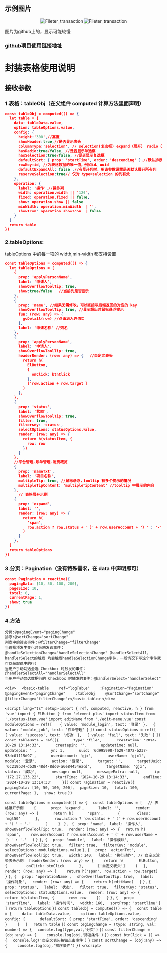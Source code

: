 ## 示例图片

<center class ='img'>

![Fileter_transaction](https://github.com/wojiushiwo199009/vue3-table/tree/main/src/assets/images/example.jpg)
![Fileter_transaction](https://github.com/wojiushiwo199009/vue3-table/tree/main/src/assets/images/example2.jpg)

</center>
图片为github上的，显示可能较慢

### [github项目使用链接地址](https://github.com/wojiushiwo199009/vue3-table/tree/main)

# 封装表格使用说明

## 接收参数

### 1.表格：tableObj（在父组件 computed 计算方法里面声明）

```json
const tableObj = computed(() => {
  let table = {
    data: tableData.value,
    option: tableOptions.value,
    config: {
      height:'300',//高度
      showHeader:true,//是否显示表头
      columnType:'selection', // selection(复选框) expand（展开） radio（单选框）
      hasRadio:true/false, //是否显示单选框
      hasSelection:true/false, //是否显示复选框
      defaultSort: { prop: 'startTime', order: 'descending' }.//默认排序
      rowKey:id, //为表格数据的唯一值，例如id、uuid
      defaultExpandAll: false ,//有展开列时，用该参数设置是否默认展开所有列
      reserveSelection:true// 仅对 type=selection 的列有效
    },
    operation: {
      label: '操作',//操作列
      width: operation.width || '120',
      fixed: operation.fixed || false,
      show: operation.show || false,
      minWidth: operation.minWidth || '',
      showIcon: operation.showIcon || false
    }
  }
  return table
})
```

### 2.tableOptions:

tableOptions 中的每一项的 width,min-width 都支持设置

```json
const tableOptions = computed(() => {
  let tableOptions = [
    {
      prop: 'applyPersonName',
      label: '申请人',
      showOverflowToolTip: true,
      show:true/false   //当前列是否显示
    },
    {
      prop: 'name', //如果无需修改，可以直接写后端返回的对应的 key
      showOverflowToolTip: true, //展示超出时鼠标悬浮提示
      fun: (row: any) => {
        goDetail(row) //点击进入详情页
      },
      label: '申请名称' //列名
    },
    {
      prop: 'applyPersonName',
      label: '申请人',
      showOverflowToolTip: true,
      headerRender: (row: any) => {   //自定义表头
        return h(
          ElButton,
          {
            onClick: btnClick
          },
          ['row.action + row.target']
        )
      },
    },
    {
      prop: 'status',
      label: '状态',
      showOverflowToolTip: true,
      filter: true,
      filterKey: 'status',
      selectOptions: statusOptions.value,
      render: (row: any) => {
        return h(statusItem, {
          row: row
        })
      }
    },
    //平台管理-账单管理-消费概览
    {
      prop: 'nameTxt',
      label: '项目名称',
      multipleTip: true, //鼠标悬浮，tooltip 有多个提示的情况
      multipleTipContent: 'multipleTipContent' //tooltip 中展示的内容
    },
      // 表格展开示例
    {
      prop: 'expand',
      label: '',
      render: (row: any) => {
        return h(
          'span',
          row.action ? row.status + '（' + row.userAccount + '）' : '-'
        )
      }
    },
  ]
  return tableOptions
})
```

### 3.分页：Pagination（没有特殊需求，在 data 中声明即可）

```json
const Pagination = reactive({
  pagingData: [10, 50, 100, 200],
  pageSize: 10,
  total: 0,
  currentPage: 1,
  show: true
})
```

### 4.方法

    分页:@pagingEvent="pagingChange"
    排序:@sortChange="sortChange"
    列表中的筛选事件：@filterChange="filterChange"
    当选择项发生变化时会触发该事件：@handleSelectionChange="handleSelectionChange"（handlerSelectAll，handlerSelect的触发 均会触发handleSelectionChange事件，一般情况下写这个事件就可以获取选中的行）
    当用户手动勾选全选 Checkbox 时触发的事件：@handlerSelectAll="handlerSelectAll"
    当用户手动勾选数据行的 Checkbox 时触发的事件：@handlerSelect="handlerSelect"

`<div>`
`  <basic-table`
`    ref="logTable"`
`    :Pagination="Pagination"`
`    @pagingEvent="pagingChange"`
`    :tableObj`
`    @sortChange="sortChange"`
`    @filterChange="filterChange"></basic-table>`
`</div>`

`<script lang="ts" setup>`
`import { ref, computed, reactive, h } from 'vue'`
`import { ElButton } from 'element-plus'`
`import statusItem from './status-item.vue'`
`import editName from './edit-name.vue'`
`const moduleOptions = ref([ `
`  { value: 'module_login', text: '登录' },`
`  { value: 'module_job', text: '作业管理' }`
`])`
`const statusOptions = ref([  `
`  { value: 'success', text: '成功' },`
`  { value: 'fail', text: '失败' }`
`])`
`const tableData = ref([{`
`      type: 'file',`
`      createtime: '2024-10-29 13:14:33',`
`      createpin: '',`
`      updatetime: null,`
`      updatepin: '',`
`      yn: 1,`
`      uuid: '6d995990-f629-4072-b237-93dc01115d97',`
`      userAccount: 'gjx',`
`      userName: 'gjx1',`
`      module: '登录',`
`      action: '登录',`
`      target: '',`
`      targetUuid: '6c219b34-db38-48d4-8dd0-a6e84454eacd',`
`      targetName: 'gjx',`
`      status: '成功',`
`      message: null,`
`      messageExtra: null,`
`      ip: '172.27.133.22',`
`      startTime: '2024-10-29 13:14:33',`
`      endTime: '2024-10-29 13:14:33'`
`    }])`
`const Pagination = reactive({`
`  pagingData: [10, 50, 100, 200],`
`  pageSize: 10,`
`  total: 100,`
`  currentPage: 1,`
`  show: true`
`})`

`const tableOptions = computed(() => {`
`  const tableOptions = [`
`  // 表格展开示例`
`    {`
`      prop: 'expand',`
`      label: '',`
`      render: (row: any) => {`
`      return h(`
`      'span',`
`      {`
`       class: 'mgl50'`
`      },`
`      row.action ? row.status + '（' + row.userAccount + '）' : '-'`
`      )`
`    }`
` },`
` {`
` prop: 'name',`
` label: '操作人',`
` showOverflowToolTip: true,`
`  render: (row: any) => {`
`  return h(`
`    'span',`
`    row.userAccount ? row.userAccount + '（' + row.userName + '）' : '-'`
`  )`
`}`
`},`
`{`
`  prop: 'module',`
`  label: '操作模块',`
`  showOverflowToolTip: true,`
`  filter: true,`
`  filterKey: 'module',`
`  selectOptions: moduleOptions.value`
`},`
`{`
`  prop: 'actionTxt',`
`  showOverflowToolTip: true,`
`  width: 140,`
`  label: '执行动作', // 自定义渲染表头示例`
`  headerRender: (row: any) => {`
`    return h(`
`      ElButton,`
`      {`
`        onClick: btnClick`
`      },`
`      ['自定义表头']`
`    )`
`  },`
`  render: (row: any) => {`
`    return h('span', row.action + row.target)`
`  }`
`},`
`{`
`  prop: 'operationName',`
`  showOverflowToolTip: true,`
`  label: '操作对象',`
`  render: (row: any) => {`
`    return h(editName)`
`  }`
`},`
`{`
`  prop: 'status',`
`  label: '状态',`
`  filter: true,`
`  filterKey: 'status',`
`  selectOptions: statusOptions.value,`
`  render: (row: any) => {`
`    return h(statusItem, {`
`      row: row`
`    })`
`  }`
`},`
`{`
`  prop: 'startTime',`
`  label: '操作时间',`
`  width: 160,`
`  sortProp: 'startTime'`
`}`
`]`
`return tableOptions`
`})`
`const tableObj = computed(() => {`
`  const table = {`
`    data: tableData.value,`
`    option: tableOptions.value,`
`    config: {`
`      defaultSort: { prop: 'startTime', order: 'descending' }`
`    }`
`  }`
`  return table`
`})`
`const pagingChange = (type: string, val: number) => {`
`  console.log(type,val,'分页')`
`})`
`const filterChange = (obj:any) => {`
`    console.log(obj,'筛选条件')`
`})`
`const btnClick = () => {`
`  console.log('自定义表头按钮点击事件')`
`}`
`const sortChange = (obj:any) => {`
`    console.log(obj,'排序条件')`
`})`
`</script>`
